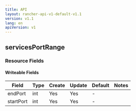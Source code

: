 ```yaml
---
title: API
layout: rancher-api-v1-default-v1.1
version: v1.1
lang: en
apiVersion: v1
---
```


## servicesPortRange



### Resource Fields

#### Writeable Fields

Field | Type | Create | Update | Default | Notes
---|---|---|---|---|---
endPort | int | Yes | Yes | - | 
startPort | int | Yes | Yes | - | 



<br>
